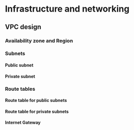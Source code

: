 # Infrastructure and networking

## VPC design



### Availability zone and Region

### Subnets

#### Public subnet

#### Private subnet

### Route tables

#### Route table for public subnets

#### Route table for private subnets


#### Internet Gateway





